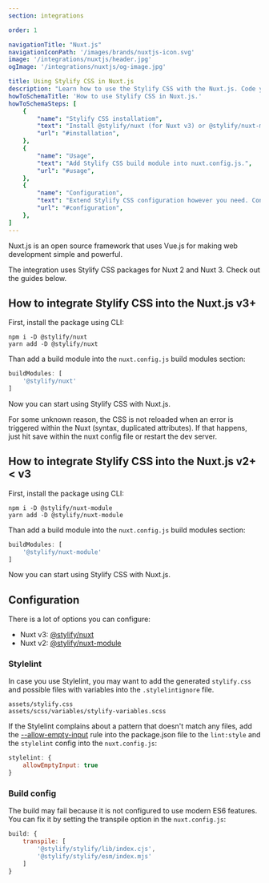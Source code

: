 ```yaml
---
section: integrations

order: 1

navigationTitle: "Nuxt.js"
navigationIconPath: '/images/brands/nuxtjs-icon.svg'
image: '/integrations/nuxtjs/header.jpg'
ogImage: '/integrations/nuxtjs/og-image.jpg'

title: Using Stylify CSS in Nuxt.js
description: "Learn how to use the Stylify CSS with the Nuxt.js. Code your Nuxt.js website faster with Stylify CSS."
howToSchemaTitle: 'How to use Stylify CSS in Nuxt.js.'
howToSchemaSteps: [
	{
		"name": "Stylify CSS installatiom",
		"text": "Install @stylify/nuxt (for Nuxt v3) or @stylify/nuxt-module (for Nuxt v2) package using CLI like YARN or NPM.",
		"url": "#installation",
	},
	{
		"name": "Usage",
		"text": "Add Stylify CSS build module into nuxt.config.js.",
		"url": "#usage",
	},
	{
		"name": "Configuration",
		"text": "Extend Stylify CSS configuration however you need. Configure variables, components, custom selectors and a lot more.",
		"url": "#configuration",
	},
]
---
```


Nuxt.js is an open source framework that uses Vue.js for making web development simple and powerful.

The integration uses Stylify CSS packages for Nuxt 2 and Nuxt 3. Check out the guides below.

## How to integrate Stylify CSS into the Nuxt.js v3+

<stack-blitz-link link="stylify-nuxt3"></stack-blitz-link>

First, install the package using CLI:
```
npm i -D @stylify/nuxt
yarn add -D @stylify/nuxt
```

Than add a build module into the `nuxt.config.js` build modules section:
```js
buildModules: [
	'@stylify/nuxt'
]
```

Now you can start using Stylify CSS with Nuxt.js.

<note>
For some unknown reason, the CSS is not reloaded when an error is triggered within the Nuxt (syntax, duplicated attributes). If that happens, just hit save within the nuxt config file or restart the dev server.
</note>

## How to integrate Stylify CSS into the Nuxt.js v2+ < v3

<stack-blitz-link link="stylify-nuxtjs-template"></stack-blitz-link>

First, install the package using CLI:
```
npm i -D @stylify/nuxt-module
yarn add -D @stylify/nuxt-module
```

Than add a build module into the `nuxt.config.js` build modules section:
```js
buildModules: [
	'@stylify/nuxt-module'
]
```

Now you can start using Stylify CSS with Nuxt.js.

## Configuration
There is a lot of options you can configure:
- Nuxt v3: [@stylify/nuxt](/docs/nuxt)
- Nuxt v2: [@stylify/nuxt-module](/docs/nuxt-module)

### Stylelint
In case you use Stylelint, you may want to add the generated `stylify.css` and possible files with variables into the `.stylelintignore` file.

```
assets/stylify.css
assets/scss/variables/stylify-variables.scss
```

If the Stylelint complains about a pattern that doesn't match any files, add the [--allow-empty-input](https://stylelint.io/user-guide/usage/cli/#--allow-empty-input---aei) rule into the package.json file to the `lint:style` and the `stylelint` config into the `nuxt.config.js`:

```js
stylelint: {
	allowEmptyInput: true
}
```

### Build config
The build may fail because it is not configured to use modern ES6 features.
You can fix it by setting the transpile option in the `nuxt.config.js`:

```js
build: {
	transpile: [
		'@stylify/stylify/lib/index.cjs',
		'@stylify/stylify/esm/index.mjs'
	]
}
```

<where-to-next />
